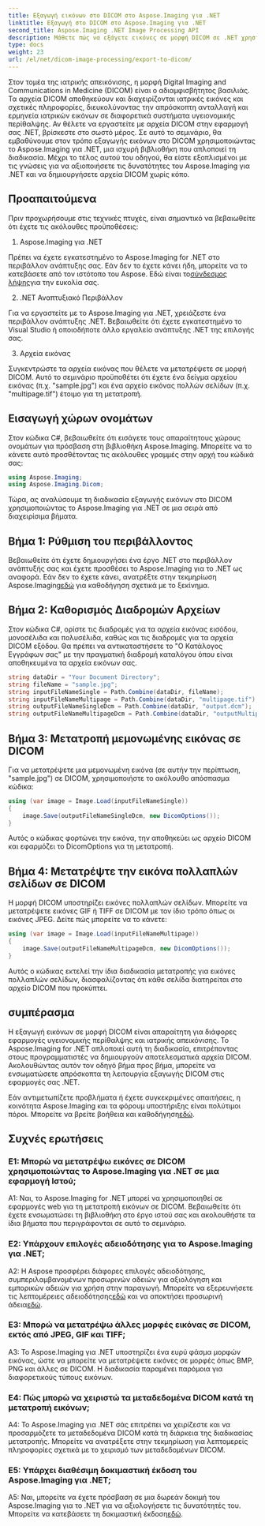 ```yaml
---
title: Εξαγωγή εικόνων στο DICOM στο Aspose.Imaging για .NET
linktitle: Εξαγωγή στο DICOM στο Aspose.Imaging για .NET
second_title: Aspose.Imaging .NET Image Processing API
description: Μάθετε πώς να εξάγετε εικόνες σε μορφή DICOM σε .NET χρησιμοποιώντας το Aspose.Imaging. Μετατρέψτε ιατρικές εικόνες χωρίς κόπο.
type: docs
weight: 23
url: /el/net/dicom-image-processing/export-to-dicom/
---
```

Στον τομέα της ιατρικής απεικόνισης, η μορφή Digital Imaging and Communications in Medicine (DICOM) είναι ο αδιαμφισβήτητος βασιλιάς. Τα αρχεία DICOM αποθηκεύουν και διαχειρίζονται ιατρικές εικόνες και σχετικές πληροφορίες, διευκολύνοντας την απρόσκοπτη ανταλλαγή και ερμηνεία ιατρικών εικόνων σε διαφορετικά συστήματα υγειονομικής περίθαλψης. Αν θέλετε να εργαστείτε με αρχεία DICOM στην εφαρμογή σας .NET, βρίσκεστε στο σωστό μέρος. Σε αυτό το σεμινάριο, θα εμβαθύνουμε στον τρόπο εξαγωγής εικόνων στο DICOM χρησιμοποιώντας το Aspose.Imaging για .NET, μια ισχυρή βιβλιοθήκη που απλοποιεί τη διαδικασία. Μέχρι το τέλος αυτού του οδηγού, θα είστε εξοπλισμένοι με τις γνώσεις για να αξιοποιήσετε τις δυνατότητες του Aspose.Imaging για .NET και να δημιουργήσετε αρχεία DICOM χωρίς κόπο.

## Προαπαιτούμενα

Πριν προχωρήσουμε στις τεχνικές πτυχές, είναι σημαντικό να βεβαιωθείτε ότι έχετε τις ακόλουθες προϋποθέσεις:

1. Aspose.Imaging για .NET

 Πρέπει να έχετε εγκατεστημένο το Aspose.Imaging for .NET στο περιβάλλον ανάπτυξης σας. Εάν δεν το έχετε κάνει ήδη, μπορείτε να το κατεβάσετε από τον ιστότοπο του Aspose. Εδώ είναι το[σύνδεσμος λήψης](https://releases.aspose.com/imaging/net/)για την ευκολία σας.

2. .NET Αναπτυξιακό Περιβάλλον

Για να εργαστείτε με το Aspose.Imaging για .NET, χρειάζεστε ένα περιβάλλον ανάπτυξης .NET. Βεβαιωθείτε ότι έχετε εγκατεστημένο το Visual Studio ή οποιοδήποτε άλλο εργαλείο ανάπτυξης .NET της επιλογής σας.

3. Αρχεία εικόνας

Συγκεντρώστε τα αρχεία εικόνας που θέλετε να μετατρέψετε σε μορφή DICOM. Αυτό το σεμινάριο προϋποθέτει ότι έχετε ένα δείγμα αρχείου εικόνας (π.χ. "sample.jpg") και ένα αρχείο εικόνας πολλών σελίδων (π.χ. "multipage.tif") έτοιμο για τη μετατροπή.

## Εισαγωγή χώρων ονομάτων

Στον κώδικα C#, βεβαιωθείτε ότι εισάγετε τους απαραίτητους χώρους ονομάτων για πρόσβαση στη βιβλιοθήκη Aspose.Imaging. Μπορείτε να το κάνετε αυτό προσθέτοντας τις ακόλουθες γραμμές στην αρχή του κώδικά σας:

```csharp
using Aspose.Imaging;
using Aspose.Imaging.Dicom;
```

Τώρα, ας αναλύσουμε τη διαδικασία εξαγωγής εικόνων στο DICOM χρησιμοποιώντας το Aspose.Imaging για .NET σε μια σειρά από διαχειρίσιμα βήματα.

## Βήμα 1: Ρύθμιση του περιβάλλοντος

 Βεβαιωθείτε ότι έχετε δημιουργήσει ένα έργο .NET στο περιβάλλον ανάπτυξής σας και έχετε προσθέσει το Aspose.Imaging για το .NET ως αναφορά. Εάν δεν το έχετε κάνει, ανατρέξτε στην τεκμηρίωση Aspose.Imaging[εδώ](https://reference.aspose.com/imaging/net/) για καθοδήγηση σχετικά με το ξεκίνημα.

## Βήμα 2: Καθορισμός Διαδρομών Αρχείων

Στον κώδικα C#, ορίστε τις διαδρομές για τα αρχεία εικόνας εισόδου, μονοσέλιδα και πολυσέλιδα, καθώς και τις διαδρομές για τα αρχεία DICOM εξόδου. Θα πρέπει να αντικαταστήσετε το "Ο Κατάλογος Εγγράφων σας" με την πραγματική διαδρομή καταλόγου όπου είναι αποθηκευμένα τα αρχεία εικόνων σας.

```csharp
string dataDir = "Your Document Directory";
string fileName = "sample.jpg";
string inputFileNameSingle = Path.Combine(dataDir, fileName);
string inputFileNameMultipage = Path.Combine(dataDir, "multipage.tif");
string outputFileNameSingleDcm = Path.Combine(dataDir, "output.dcm");
string outputFileNameMultipageDcm = Path.Combine(dataDir, "outputMultipage.dcm");
```

## Βήμα 3: Μετατροπή μεμονωμένης εικόνας σε DICOM

Για να μετατρέψετε μια μεμονωμένη εικόνα (σε αυτήν την περίπτωση, "sample.jpg") σε DICOM, χρησιμοποιήστε το ακόλουθο απόσπασμα κώδικα:

```csharp
using (var image = Image.Load(inputFileNameSingle))
{
    image.Save(outputFileNameSingleDcm, new DicomOptions());
}
```

Αυτός ο κώδικας φορτώνει την εικόνα, την αποθηκεύει ως αρχείο DICOM και εφαρμόζει το DicomOptions για τη μετατροπή.

## Βήμα 4: Μετατρέψτε την εικόνα πολλαπλών σελίδων σε DICOM

Η μορφή DICOM υποστηρίζει εικόνες πολλαπλών σελίδων. Μπορείτε να μετατρέψετε εικόνες GIF ή TIFF σε DICOM με τον ίδιο τρόπο όπως οι εικόνες JPEG. Δείτε πώς μπορείτε να το κάνετε:

```csharp
using (var image = Image.Load(inputFileNameMultipage))
{
    image.Save(outputFileNameMultipageDcm, new DicomOptions());
}
```

Αυτός ο κώδικας εκτελεί την ίδια διαδικασία μετατροπής για εικόνες πολλαπλών σελίδων, διασφαλίζοντας ότι κάθε σελίδα διατηρείται στο αρχείο DICOM που προκύπτει.

## συμπέρασμα

Η εξαγωγή εικόνων σε μορφή DICOM είναι απαραίτητη για διάφορες εφαρμογές υγειονομικής περίθαλψης και ιατρικής απεικόνισης. Το Aspose.Imaging for .NET απλοποιεί αυτή τη διαδικασία, επιτρέποντας στους προγραμματιστές να δημιουργούν αποτελεσματικά αρχεία DICOM. Ακολουθώντας αυτόν τον οδηγό βήμα προς βήμα, μπορείτε να ενσωματώσετε απρόσκοπτα τη λειτουργία εξαγωγής DICOM στις εφαρμογές σας .NET.

 Εάν αντιμετωπίζετε προβλήματα ή έχετε συγκεκριμένες απαιτήσεις, η κοινότητα Aspose.Imaging και τα φόρουμ υποστήριξης είναι πολύτιμοι πόροι. Μπορείτε να βρείτε βοήθεια και καθοδήγηση[εδώ](https://forum.aspose.com/).

## Συχνές ερωτήσεις

### Ε1: Μπορώ να μετατρέψω εικόνες σε DICOM χρησιμοποιώντας το Aspose.Imaging για .NET σε μια εφαρμογή Ιστού;

A1: Ναι, το Aspose.Imaging for .NET μπορεί να χρησιμοποιηθεί σε εφαρμογές web για τη μετατροπή εικόνων σε DICOM. Βεβαιωθείτε ότι έχετε ενσωματώσει τη βιβλιοθήκη στο έργο ιστού σας και ακολουθήστε τα ίδια βήματα που περιγράφονται σε αυτό το σεμινάριο.

### Ε2: Υπάρχουν επιλογές αδειοδότησης για το Aspose.Imaging για .NET;

A2: Η Aspose προσφέρει διάφορες επιλογές αδειοδότησης, συμπεριλαμβανομένων προσωρινών αδειών για αξιολόγηση και εμπορικών αδειών για χρήση στην παραγωγή. Μπορείτε να εξερευνήσετε τις λεπτομέρειες αδειοδότησης[εδώ](https://purchase.aspose.com/buy) και να αποκτήσει προσωρινή άδεια[εδώ](https://purchase.aspose.com/temporary-license/).

### Ε3: Μπορώ να μετατρέψω άλλες μορφές εικόνας σε DICOM, εκτός από JPEG, GIF και TIFF;

A3: Το Aspose.Imaging για .NET υποστηρίζει ένα ευρύ φάσμα μορφών εικόνας, ώστε να μπορείτε να μετατρέψετε εικόνες σε μορφές όπως BMP, PNG και άλλες σε DICOM. Η διαδικασία παραμένει παρόμοια για διαφορετικούς τύπους εικόνων.

### Ε4: Πώς μπορώ να χειριστώ τα μεταδεδομένα DICOM κατά τη μετατροπή εικόνων;

A4: Το Aspose.Imaging για .NET σάς επιτρέπει να χειρίζεστε και να προσαρμόζετε τα μεταδεδομένα DICOM κατά τη διάρκεια της διαδικασίας μετατροπής. Μπορείτε να ανατρέξετε στην τεκμηρίωση για λεπτομερείς πληροφορίες σχετικά με το χειρισμό των μεταδεδομένων DICOM.

### Ε5: Υπάρχει διαθέσιμη δοκιμαστική έκδοση του Aspose.Imaging για .NET;

 A5: Ναι, μπορείτε να έχετε πρόσβαση σε μια δωρεάν δοκιμή του Aspose.Imaging για το .NET για να αξιολογήσετε τις δυνατότητές του. Μπορείτε να κατεβάσετε τη δοκιμαστική έκδοση[εδώ](https://releases.aspose.com/).